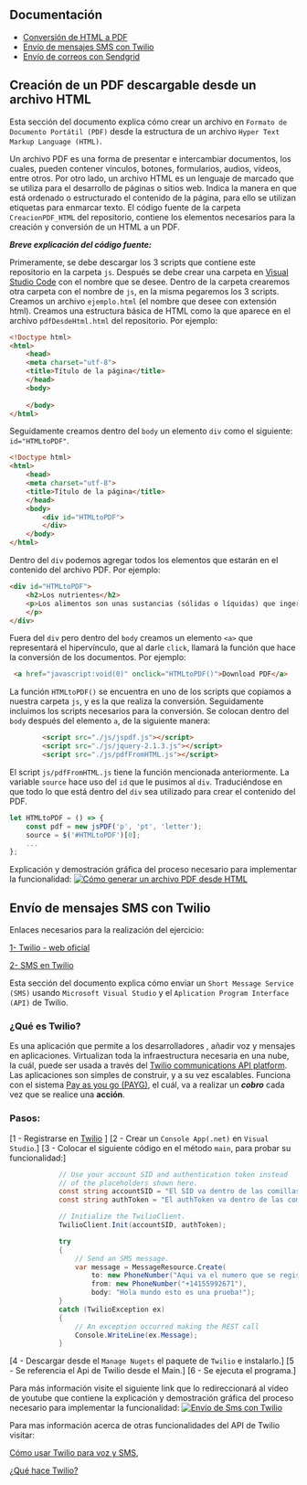 ## Documentación

* [Conversión de HTML a PDF](#Creación-de-un-PDF-descargable-desde-un-archivo-HTML)
* [Envío de mensajes SMS con Twilio](#Envío-de-mensajes-SMS-con-Twilio)
* [Envío de correos con Sendgrid](#installation)

## Creación de un PDF descargable desde un archivo HTML

Esta sección del documento explica cómo crear un archivo en `Formato de Documento Portátil (PDF)` desde la estructura de un archivo `Hyper Text Markup Language (HTML)`.

Un archivo PDF es una forma de presentar e intercambiar documentos, los cuales, pueden contener vínculos, botones, formularios, audios, vídeos, entre otros. 
Por otro lado, un archivo HTML es un lenguaje de marcado que se utiliza para el desarrollo de páginas o sitios web. Indica la manera en que está ordenado o estructurado el contenido de la página, para ello se utilizan etiquetas para enmarcar texto.
El código fuente de la carpeta `CreacionPDF_HTML` del repositorio, contiene los elementos necesarios para la creación y conversión de un HTML a un PDF.

***Breve explicación del código fuente:***

Primeramente, se debe descargar los 3 scripts que contiene este repositorio en la carpeta `js`. 
Después se debe crear una carpeta en [Visual Studio Code](https://code.visualstudio.com/#alt-downloads "Visual Studio Code") con el nombre que se desee. 
Dentro de la carpeta crearemos otra carpeta con el nombre de `js`, en la misma pegaremos los 3 scripts. Creamos un archivo `ejemplo.html` (el nombre que desee con extensión html). Creamos una estructura básica de HTML como la que aparece en el archivo `pdfDesdeHtml.html` del repositorio. Por ejemplo:
```html
<!Doctype html>
<html>
    <head>
	<meta charset="utf-8">
	<title>Título de la página</title>
    </head>
    <body>
        
    </body>
</html>
```
 
Seguidamente creamos dentro del `body` un elemento `div` como el siguiente: `id="HTMLtoPDF"`.
```html
<!Doctype html>
<html>
    <head>
	<meta charset="utf-8">
	<title>Título de la página</title>
    </head>
    <body>
        <div id="HTMLtoPDF">
        </div>
    </body>
</html>
```

Dentro del `div` podemos agregar todos los elementos que estarán en el contenido del archivo PDF.
Por ejemplo:
```html
<div id="HTMLtoPDF">
    <h2>Los nutrientes</h2>
    <p>Los alimentos son unas sustancias (sólidas o líquidas) que ingerimos y que nuestro organismo transforma obteniendo unas sustancias químicas, nutrientes, necesarios para la formación, crecimiento y reconstrucción de nuestros tejidos. Alimentos son la leche y sus derivados, las legumbres, las carnes, el pescado, la fruta, las verduras, las hortalizas, los cereales, la mantequilla, etc. y nutrientes, los hidratos de carbono, las proteínas, la fibra, los minerales y los lípidos.
    </p>  
</div>
```

Fuera del `div` pero dentro del `body` creamos un elemento `<a>` que representará el hipervínculo, que al darle `click`, llamará la función que hace la conversión de los documentos. 
Por ejemplo:
```html
 <a href="javascript:void(0)" onclick="HTMLtoPDF()">Download PDF</a>
```
La función `HTMLtoPDF()` se encuentra en uno de los scripts que copiamos a nuestra carpeta `js`, y es la que realiza la conversión.
Seguidamente incluimos los scripts necesarios para la conversión. Se colocan dentro del `body` después del elemento `a`, de la siguiente manera:
```html
        <script src="./js/jspdf.js"></script>
        <script src="./js/jquery-2.1.3.js"></script>
        <script src="./js/pdfFromHTML.js"></script>
```
	
El script `js/pdfFromHTML.js` tiene la función mencionada anteriormente. La variable `source` hace uso del `id` que le pusimos al `div`. Traduciéndose en que todo lo que está dentro del `div` sea utilizado para crear el contenido del PDF.
```js
let HTMLtoPDF = () => {
    const pdf = new jsPDF('p', 'pt', 'letter');
    source = $('#HTMLtoPDF')[0];
    ...
};
```

Explicación y demostración gráfica del proceso necesario para implementar la funcionalidad:
[![Cómo generar un archivo PDF desde HTML](https://img.youtube.com/vi/RzVcKMVioSg/hqdefault.jpg)](https://www.youtube.com/embed/RzVcKMVioSg "Cómo generar un archivo PDF desde HTML")


## Envío de mensajes SMS con Twilio

Enlaces necesarios para la realización del ejercicio:

[1- Twilio - web oficial](https://www.twilio.com/ "Twilio - web oficial")

[2- SMS en Twilio](https://docs.microsoft.com/en-us/azure/twilio-dotnet-how-to-use-for-voice-sms "SMS en Twilio")


Esta sección del documento explica cómo enviar un `Short Message Service (SMS)` usando `Microsoft Visual Studio` y 
el `Aplication Program Interface (API)` de Twilio.

### ¿Qué es Twilio?

Es una aplicación que permite a los desarrolladores , añadir voz y mensajes en aplicaciones.
Virtualizan toda la infraestructura necesaria en una nube, la cuál, puede ser usada a través del [Twilio communications API platform](https://www.twilio.com/platform "Twilio communications API platform").
Las aplicaciones son simples de construir, y a su vez escalables.
Funciona con el sistema [Pay as you go (PAYG)](https://en.wikipedia.org/wiki/Pay_as_you_go "Pay as you go (PAYG)"), el cuál, va a realizar un ***cobro*** cada vez que se realice una **acción**.


### Pasos:
[1 - Registrarse en [Twilio](https://www.twilio.com/ "Twilio") ]
[2 - Crear un `Console App(.net)` en `Visual Studio`.]
[3 - Colocar el siguiente código en el método `main`, para probar su funcionalidad:] 
```cs
            // Use your account SID and authentication token instead
            // of the placeholders shown here.
            const string accountSID = "El SID va dentro de las comillas";
            const string authToken = "El authToken va dentro de las comillas";

            // Initialize the TwilioClient.
            TwilioClient.Init(accountSID, authToken);

            try
            {
                // Send an SMS message.
                var message = MessageResource.Create(
                    to: new PhoneNumber("Aqui va el numero que se registro en Twilio"),
                    from: new PhoneNumber("+14155992671"),
                    body: "Hola mundo esto es una prueba!");
            }
            catch (TwilioException ex)
            {
                // An exception occurred making the REST call
                Console.WriteLine(ex.Message);
            }
```
[4 -  Descargar desde el `Manage Nugets` el paquete de `Twilio` e instalarlo.]
[5 -  Se referencia el Api de Twilio desde el Main.]
[6 -  Se ejecuta el programa.]

Para más información visite el siguiente link que lo redireccionará al video de youtube que contiene la explicación 
y demostración gráfica del proceso necesario para implementar la funcionalidad:
[![Envío de Sms con Twilio](https://img.youtube.com/vi/wU4GA0GQu2s/hqdefault.jpg)](https://www.youtube.com/embed/wU4GA0GQu2s "Envío de Sms con Twilio")


Para mas información acerca de otras funcionalidades del API de Twilio visitar:

[Cómo usar Twilio para voz y SMS](https://docs.microsoft.com/en-us/azure/twilio-dotnet-how-to-use-for-voice-sms "https://docs.microsoft.com/en-us/azure/twilio-dotnet-how-to-use-for-voice-sms"),

[¿Qué hace Twilio?](https://www.twilio.com/blog/what-does-twilio-do "https://www.twilio.com/blog/what-does-twilio-do")
